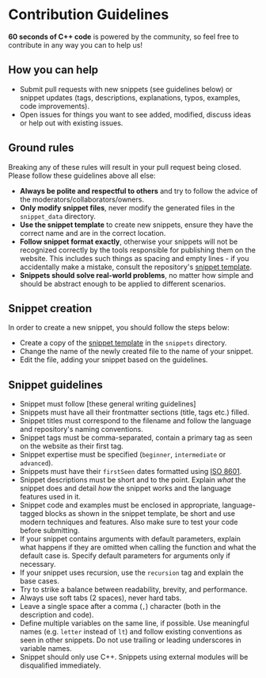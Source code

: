 # Contribution Guidelines

**60 seconds of C++ code** is powered by the community, so feel free to contribute in any way you can to help us!

## How you can help

- Submit pull requests with new snippets (see guidelines below) or snippet updates (tags, descriptions, explanations, typos, examples, code improvements).
- Open issues for things you want to see added, modified, discuss ideas or help out with existing issues.

## Ground rules

Breaking any of these rules will result in your pull request being closed. Please follow these guidelines above all else:

- **Always be polite and respectful to others** and try to follow the advice of the moderators/collaborators/owners.
- **Only modify snippet files**, never modify the generated files in the `snippet_data` directory.
- **Use the snippet template** to create new snippets, ensure they have the correct name and are in the correct location.
- **Follow snippet format exactly**, otherwise your snippets will not be recognized correctly by the tools responsible for publishing them on the website. This includes such things as spacing and empty lines - if you accidentally make a mistake, consult the repository's [snippet template](snippet-template.md).
- **Snippets should solve real-world problems**, no matter how simple and should be abstract enough to be applied to different scenarios.

## Snippet creation

In order to create a new snippet, you should follow the steps below:

- Create a copy of the [snippet template](snippet-template.md) in the `snippets` directory.
- Change the name of the newly created file to the name of your snippet.
- Edit the file, adding your snippet based on the guidelines.

## Snippet guidelines

- Snippet must follow [these general writing guidelines]
- Snippets must have all their frontmatter sections (title, tags etc.) filled.
- Snippet titles must correspond to the filename and follow the language and repository's naming conventions.
- Snippet tags must be comma-separated, contain a primary tag as seen on the website as their first tag.
- Snippet expertise must be specified (`beginner`, `intermediate` or `advanced`).
- Snippets must have their `firstSeen` dates formatted using [ISO 8601](https://en.wikipedia.org/wiki/ISO_8601).
- Snippet descriptions must be short and to the point. Explain *what* the snippet does and detail *how* the snippet works and the language features used in it.
- Snippet code and examples must be enclosed in appropriate, language-tagged blocks as shown in the snippet template, be short and use modern techniques and features. Also make sure to test your code before submitting.
- If your snippet contains arguments with default parameters, explain what happens if they are omitted when calling the function and what the default case is. Specify default parameters for arguments only if necessary.
- If your snippet uses recursion, use the `recursion` tag and explain the base cases.
- Try to strike a balance between readability, brevity, and performance.
- Always use soft tabs (2 spaces), never hard tabs.
- Leave a single space after a comma (`,`) character (both in the description and code).
- Define multiple variables on the same line, if possible. Use meaningful names (e.g. `letter` instead of `lt`) and follow existing conventions as seen in other snippets. Do not use trailing or leading underscores in variable names.
- Snippet should only use C++. Snippets using external modules will be disqualified immediately.
